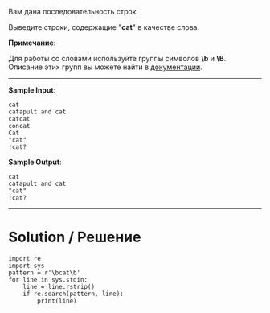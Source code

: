 Вам дана последовательность строк.

Выведите строки, содержащие "**cat**" в качестве слова.

**Примечание**:

Для работы со словами используйте группы символов **\b** и **\B**. Описание этих групп вы можете найти в <a href="https://docs.python.org/3.5/library/re.html">документации</a>.

---

**Sample Input**:

```
cat
catapult and cat
catcat
concat
Cat
"cat"
!cat?
```

**Sample Output**:

```
cat
catapult and cat
"cat"
!cat?
```

---

# Solution / Решение

```
import re
import sys
pattern = r'\bcat\b'
for line in sys.stdin:
    line = line.rstrip()
    if re.search(pattern, line):
        print(line)
```
